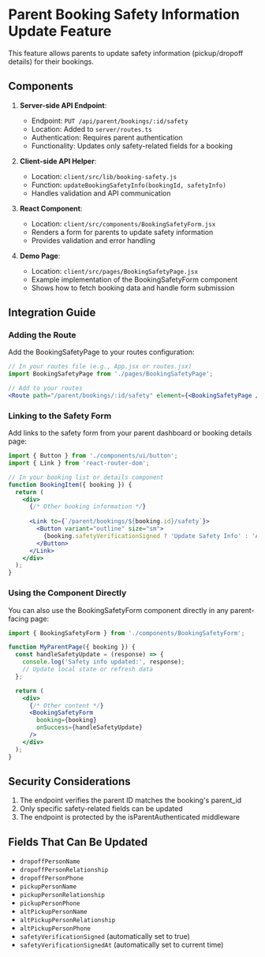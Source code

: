 # Parent Booking Safety Information Update Feature

This feature allows parents to update safety information (pickup/dropoff details) for their bookings.

## Components

1. **Server-side API Endpoint**:
   - Endpoint: `PUT /api/parent/bookings/:id/safety`
   - Location: Added to `server/routes.ts`
   - Authentication: Requires parent authentication
   - Functionality: Updates only safety-related fields for a booking

2. **Client-side API Helper**:
   - Location: `client/src/lib/booking-safety.js`
   - Function: `updateBookingSafetyInfo(bookingId, safetyInfo)`
   - Handles validation and API communication

3. **React Component**:
   - Location: `client/src/components/BookingSafetyForm.jsx`
   - Renders a form for parents to update safety information
   - Provides validation and error handling

4. **Demo Page**:
   - Location: `client/src/pages/BookingSafetyPage.jsx`
   - Example implementation of the BookingSafetyForm component
   - Shows how to fetch booking data and handle form submission

## Integration Guide

### Adding the Route

Add the BookingSafetyPage to your routes configuration:

```jsx
// In your routes file (e.g., App.jsx or routes.jsx)
import BookingSafetyPage from './pages/BookingSafetyPage';

// Add to your routes
<Route path="/parent/bookings/:id/safety" element={<BookingSafetyPage />} />
```

### Linking to the Safety Form

Add links to the safety form from your parent dashboard or booking details page:

```jsx
import { Button } from './components/ui/button';
import { Link } from 'react-router-dom';

// In your booking list or details component
function BookingItem({ booking }) {
  return (
    <div>
      {/* Other booking information */}
      
      <Link to={`/parent/bookings/${booking.id}/safety`}>
        <Button variant="outline" size="sm">
          {booking.safetyVerificationSigned ? 'Update Safety Info' : 'Add Safety Info'}
        </Button>
      </Link>
    </div>
  );
}
```

### Using the Component Directly

You can also use the BookingSafetyForm component directly in any parent-facing page:

```jsx
import { BookingSafetyForm } from './components/BookingSafetyForm';

function MyParentPage({ booking }) {
  const handleSafetyUpdate = (response) => {
    console.log('Safety info updated:', response);
    // Update local state or refresh data
  };

  return (
    <div>
      {/* Other content */}
      <BookingSafetyForm 
        booking={booking} 
        onSuccess={handleSafetyUpdate} 
      />
    </div>
  );
}
```

## Security Considerations

1. The endpoint verifies the parent ID matches the booking's parent_id
2. Only specific safety-related fields can be updated
3. The endpoint is protected by the isParentAuthenticated middleware

## Fields That Can Be Updated

- `dropoffPersonName`
- `dropoffPersonRelationship`
- `dropoffPersonPhone`
- `pickupPersonName`
- `pickupPersonRelationship`
- `pickupPersonPhone`
- `altPickupPersonName`
- `altPickupPersonRelationship`
- `altPickupPersonPhone`
- `safetyVerificationSigned` (automatically set to true)
- `safetyVerificationSignedAt` (automatically set to current time)
